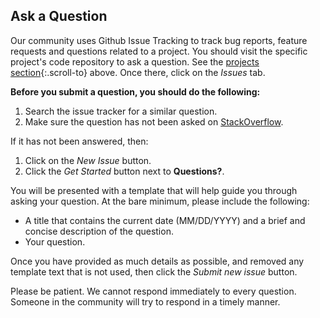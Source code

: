 ## Ask a Question

Our community uses Github Issue Tracking to track bug reports, feature requests and questions related to a project.  You should visit the specific project's code repository to ask a question.  See the [projects section](#projects){:.scroll-to} above.  Once there, click on the _Issues_ tab.  

**Before you submit a question, you should do the following:**

1. Search the issue tracker for a similar question.
2. Make sure the question has not been asked on [StackOverflow](https://stackoverflow.com/).

If it has not been answered, then:

1. Click on the _New Issue_ button.
2. Click the _Get Started_ button next to **Questions?**.

You will be presented with a template that will help guide you through asking your question.  At the bare minimum, please include the following:

- A title that contains the current date (MM/DD/YYYY) and a brief and concise description of the question.
- Your question.

Once you have provided as much details as possible, and removed any template text that is not used, then click the _Submit new issue_ button.

<div class="alert bg-info text-black" role="info">
    <p><i class="icon-picons-directions-2"></i> Please be patient. We cannot respond immediately to every question.  Someone in the community will try to respond in a timely manner.</p>
</div>
